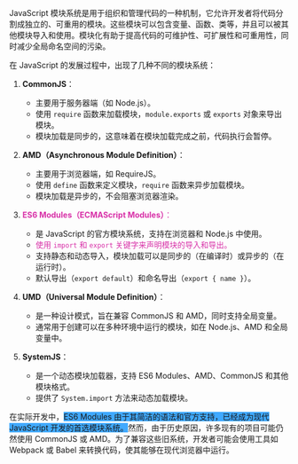  JavaScript 模块系统是用于组织和管理代码的一种机制，它允许开发者将代码分割成独立的、可重用的模块。这些模块可以包含变量、函数、类等，并且可以被其他模块导入和使用。模块化有助于提高代码的可维护性、可扩展性和可重用性，同时减少全局命名空间的污染。

在 JavaScript 的发展过程中，出现了几种不同的模块系统：

1. **CommonJS**：
   - 主要用于服务器端（如 Node.js）。
   - 使用 `require` 函数来加载模块，`module.exports` 或 `exports` 对象来导出模块。
   - 模块加载是同步的，这意味着在模块加载完成之前，代码执行会暂停。

2. **AMD（Asynchronous Module Definition）**：
   - 主要用于浏览器端，如 RequireJS。
   - 使用 `define` 函数来定义模块，`require` 函数来异步加载模块。
   - 模块加载是异步的，不会阻塞浏览器渲染。

3. <font color="#d831a8">**ES6 Modules（ECMAScript Modules）**：</font>
   - 是 JavaScript 的官方模块系统，支持在浏览器和 Node.js 中使用。
   - <font color="#d831a8">使用 `import` 和 `export` 关键字来声明模块的导入和导出。</font>
   - 支持静态和动态导入，模块加载可以是同步的（在编译时）或异步的（在运行时）。
   - 默认导出（`export default`）和命名导出（`export { name }`）。

4. **UMD（Universal Module Definition）**：
   - 是一种设计模式，旨在兼容 CommonJS 和 AMD，同时支持全局变量。
   - 通常用于创建可以在多种环境中运行的模块，如在 Node.js、AMD 和全局变量中。

5. **SystemJS**：
   - 是一个动态模块加载器，支持 ES6 Modules、AMD、CommonJS 和其他模块格式。
   - 提供了 `System.import` 方法来动态加载模块。

在实际开发中，<span style="background:#40a9ff">ES6 Modules 由于其简洁的语法和官方支持，已经成为现代 JavaScript 开发的首选模块系统。</span>然而，由于历史原因，许多现有的项目可能仍然使用 CommonJS 或 AMD。为了兼容这些旧系统，开发者可能会使用工具如 Webpack 或 Babel 来转换代码，使其能够在现代浏览器中运行。